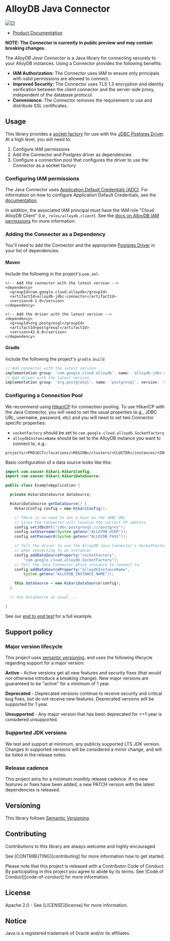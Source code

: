 # AlloyDB Java Connector

[![CI][ci-badge]][ci-build]

[ci-badge]: https://github.com/GoogleCloudPlatform/alloydb-java-connector/actions/workflows/ci.yaml/badge.svg?event=push
[ci-build]: https://github.com/GoogleCloudPlatform/alloydb-java-connector/actions/workflows/ci.yaml?query=event%3Apush+branch%3Amain

- [Product Documentation](https://cloud.google.com/alloydb/docs)

**NOTE: The Connector is currently in public preview and *may* contain breaking
changes.**

The _AlloyDB Java Connector_ is a Java library for connecting securely to your
AlloyDB instances. Using a Connector provides the following benefits:

* **IAM Authorization:** The Connector uses IAM to ensure only principals with valid
  permissions are allowed to connect.
* **Improved Security:** The Connector uses TLS 1.3 encryption and
  identity verification between the client connector and the server-side proxy,
  independent of the database protocol.
* **Convenience:** The Connector removes the requirement to use and distribute SSL
  certificates.

## Usage

This library provides a [socket factory][socket-factory] for use with the
[JDBC Postgres Driver][postgres-driver]. At a high level, you will need to:

1. Configure IAM permissions
1. Add the Connector and Postgres driver as dependencies
1. Configure a connection pool that configures the driver to use the Connector
   as a socket factory

[socket-factory]: https://docs.oracle.com/javase/8/docs/api/javax/net/SocketFactory.html
[postgres-driver]: https://jdbc.postgresql.org/

### Configuring IAM permissions

The Java Connector uses [Application Default Credentials (ADC)][adc]. For
information on how to configure Application Default Credentials, see the
[documentation][set-adc].

In addition, the associated IAM principal must have the IAM role "Cloud AlloyDB
Client" (i.e., `roles/alloydb.client`). See the [docs on AlloyDB IAM permissions][iam-docs]
for more information.

[adc]: https://cloud.google.com/docs/authentication/application-default-credentials
[set-adc]: https://cloud.google.com/docs/authentication/provide-credentials-adc
[iam-docs]: https://cloud.google.com/alloydb/docs/reference/iam-roles-permissions#roles

### Adding the Connector as a Dependency

You'll need to add the Connector and the appropriate [Postgres Driver][pg-driver] in your
list of dependencies.

[pg-driver]: https://mvnrepository.com/artifact/org.postgresql/postgresql

#### Maven

Include the following in the project's `pom.xml`:

```maven-pom
<!-- Add the connector with the latest version -->
<dependency>
  <groupId>com.google.cloud.alloydb</groupId>
  <artifactId>alloydb-jdbc-connector</artifactId>
  <version>0.1.0</version>
</dependency>

<!-- Add the driver with the latest version -->
<dependency>
  <groupId>org.postgresql</groupId>
  <artifactId>postgresql</artifactId>
  <version>42.6.0</version>
</dependency>
```

#### Gradle

Include the following the project's `gradle.build`

```gradle
// Add connector with the latest version
implementation group: 'com.google.cloud.alloydb', name: 'alloydb-jdbc-connector', version: '0.1.0'
// Add driver with the latest version
implementation group: 'org.postgresql', name: 'postgresql', version: '42.6.0'
```

### Configuring a Connection Pool

We recommend using [HikariCP][] for connection pooling. To use HikariCP with
the Java Connector, you will need to set the usual properties (e.g., JDBC URL,
username, password, etc) and you will need to set two Connector specific
properties:

[HikariCP]: https://github.com/brettwooldridge/HikariCP

- `socketFactory` should be set to `com.google.cloud.alloydb.SocketFactory`
- `alloydbInstanceName` should be set to the AlloyDB instance you want to
  connect to, e.g.:
```
projects/<PROJECT>/locations/<REGION>/clusters/<CLUSTER>/instances/<INSTANCE>
```

Basic configuration of a data source looks like this:

``` java
import com.zaxxer.hikari.HikariConfig;
import com.zaxxer.hikari.HikariDataSource;

public class ExampleApplication {

  private HikariDataSource dataSource;

  HikariDataSource getDataSource() {
    HikariConfig config = new HikariConfig();

    // There is no need to set a host on the JDBC URL
    // since the Connector will resolve the correct IP address.
    config.setJdbcUrl("jdbc:postgresql:///postgres");
    config.setUsername(System.getenv("ALLOYDB_USER"));
    config.setPassword(System.getenv("ALLOYDB_PASS"));

    // Tell the driver to use the AlloyDB Java Connector's SocketFactory
    // when connecting to an instance/
    config.addDataSourceProperty("socketFactory",
        "com.google.cloud.alloydb.SocketFactory");
    // Tell the Java Connector which instance to connect to.
    config.addDataSourceProperty("alloydbInstanceName",
        System.getenv("ALLOYDB_INSTANCE_NAME"));

    this.dataSource = new HikariDataSource(config);
  }

  // Use DataSource as usual ...

}
```

See our [end to end test][e2e] for a full example.

[e2e]: https://github.com/GoogleCloudPlatform/alloydb-java-connector/blob/main/alloydb-jdbc-connector/src/test/java/com/google/cloud/alloydb/ITSocketFactoryTest.java

## Support policy

### Major version lifecycle

This project uses [semantic versioning](https://semver.org/), and uses the
following lifecycle regarding support for a major version:

**Active** - Active versions get all new features and security fixes (that
would not otherwise introduce a breaking change). New major versions are
guaranteed to be "active" for a minimum of 1 year.

**Deprecated** - Deprecated versions continue to receive security and critical
bug fixes, but do not receive new features. Deprecated versions will be
supported for 1 year.

**Unsupported** - Any major version that has been deprecated for >=1 year is
considered unsupported.

### Supported JDK versions

We test and support at minimum, any publicly supported LTS JDK version.
Changes in supported versions will be considered a minor change, and will be
listed in the release notes.

### Release cadence

This project aims for a minimum monthly release cadence. If no new
features or fixes have been added, a new PATCH version with the latest
dependencies is released.

## Versioning

This library follows [Semantic Versioning](http://semver.org/).

## Contributing

Contributions to this library are always welcome and highly encouraged.

See [CONTRIBUTING][contributing] for more information how to get started.

Please note that this project is released with a Contributor Code of Conduct. By participating in
this project you agree to abide by its terms. See [Code of Conduct][code-of-conduct] for more
information.

## License

Apache 2.0 - See [LICENSE][license] for more information.

## Notice

Java is a registered trademark of Oracle and/or its affiliates.
